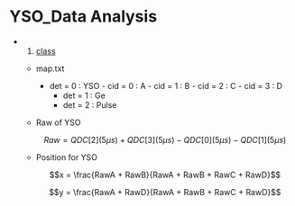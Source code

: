 # YSO_Data Analysis

  - 1. [class](./class)
    - map.txt
      - det = 0 : YSO
            - cid = 0 : A
            - cid = 1 : B
            - cid = 2 : C
            - cid = 3 : D
          - det = 1 : Ge
          - det = 2 : Pulse
          
     - Raw of YSO

        $$Raw = QDC[2] (5 \mu s) + QDC[3] (5 \mu s) - QDC[0](5 \mu s) - QDC[1] (5\mu s)$$

     - Position for YSO
       
       $$x = \frac{RawA + RawB}{RawA + RawB + RawC + RawD}$$

       $$y = \frac{RawA + RawD}{RawA + RawB + RawC + RawD}$$
